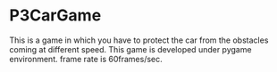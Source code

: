 # P3CarGame

This is a game in which you have to protect the car from the obstacles coming at different speed.
This game is developed under pygame environment. frame rate is 60frames/sec.
